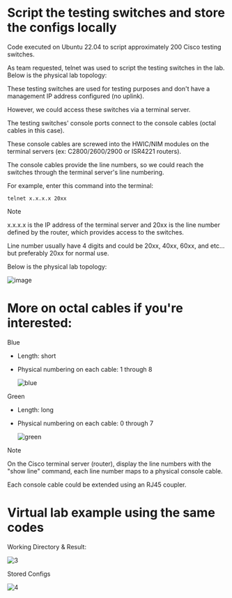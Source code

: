 # Script the testing switches and store the configs locally

Code executed on Ubuntu 22.04 to script approximately 200 Cisco testing switches.

As team requested, telnet was used to script the testing switches in the lab. Below is the physical lab topology:

These testing switches are used for testing purposes and don't have a management IP address configured (no uplink). 

However, we could access these switches via a terminal server.

The testing switches' console ports connect to the console cables (octal cables in this case). 

These console cables are screwed into the HWIC/NIM modules on the terminal servers (ex: C2800/2600/2900 or ISR4221 routers). 

The console cables provide the line numbers, so we could reach the switches through the terminal server's line numbering. 

For example, enter this command into the terminal:
```
telnet x.x.x.x 20xx
```
> [!NOTE]
> x.x.x.x is the IP address of the terminal server and 20xx is the line number defined by the router, which provides access to the switches.
>
>
> Line number usually have 4 digits and could be 20xx, 40xx, 60xx, and etc... but preferably 20xx for normal use.

Below is the physical lab topology:

![image](https://user-images.githubusercontent.com/128099142/233898056-e13bac22-cf78-45fd-9e7a-a1408e092b31.png)


# More on octal cables if you're interested:

Blue
   - Length: short
   - Physical numbering on each cable: 1 through 8

     ![blue](https://github.com/tuanlamit/python-netmiko-script-2/assets/128099142/cc30f5dc-1555-4e1a-93be-07ef7056ef0b)

Green
   - Length: long
   - Physical numbering on each cable: 0 through 7

     ![green](https://github.com/tuanlamit/python-netmiko-script-2/assets/128099142/7d4c3156-7c0d-4a9a-b5f6-b55978e18813)

> [!NOTE]
> On the Cisco terminal server (router), display the line numbers with the "show line" command, each line number maps to a physical console cable.
>
>
> Each console cable could be extended using an RJ45 coupler.


# Virtual lab example using the same codes

Working Directory & Result:

![3](https://github.com/tuanlamit/python-netmiko-script-2/assets/128099142/67805886-28fd-45ff-b71e-9179ad4595e3)

Stored Configs

![4](https://github.com/tuanlamit/python-netmiko-script-2/assets/128099142/56943d90-34aa-48c9-add7-b3e7f4715104)
